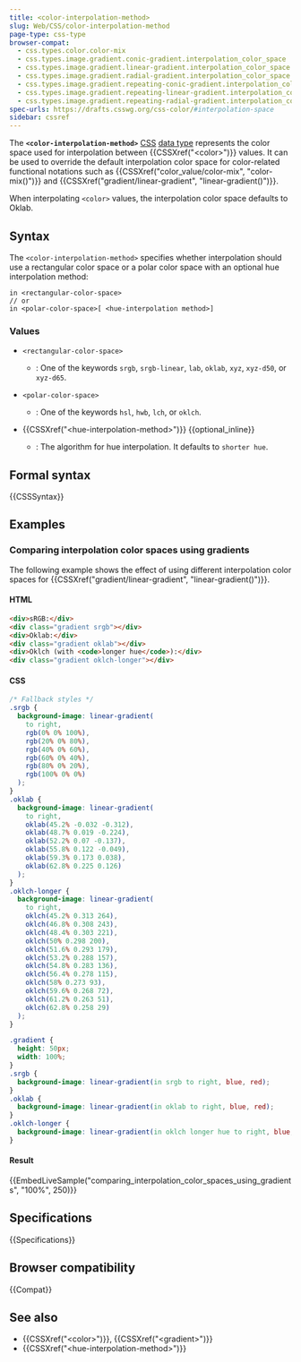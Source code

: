```yaml
---
title: <color-interpolation-method>
slug: Web/CSS/color-interpolation-method
page-type: css-type
browser-compat:
  - css.types.color.color-mix
  - css.types.image.gradient.conic-gradient.interpolation_color_space
  - css.types.image.gradient.linear-gradient.interpolation_color_space
  - css.types.image.gradient.radial-gradient.interpolation_color_space
  - css.types.image.gradient.repeating-conic-gradient.interpolation_color_space
  - css.types.image.gradient.repeating-linear-gradient.interpolation_color_space
  - css.types.image.gradient.repeating-radial-gradient.interpolation_color_space
spec-urls: https://drafts.csswg.org/css-color/#interpolation-space
sidebar: cssref
---
```



The **`<color-interpolation-method>`** [CSS](/en-US/docs/Web/CSS) [data type](/en-US/docs/Web/CSS/CSS_Types) represents the color space used for interpolation between {{CSSXref("&lt;color&gt;")}} values. It can be used to override the default interpolation color space for color-related functional notations such as {{CSSXref("color_value/color-mix", "color-mix()")}} and {{CSSXref("gradient/linear-gradient", "linear-gradient()")}}.

When interpolating `<color>` values, the interpolation color space defaults to Oklab.

## Syntax

The `<color-interpolation-method>` specifies whether interpolation should use a rectangular color space or a polar color space with an optional hue interpolation method:

```plain
in <rectangular-color-space>
// or
in <polar-color-space>[ <hue-interpolation method>]
```

### Values

- `<rectangular-color-space>`

  - : One of the keywords `srgb`, `srgb-linear`, `lab`, `oklab`, `xyz`, `xyz-d50`, or `xyz-d65`.

- `<polar-color-space>`

  - : One of the keywords `hsl`, `hwb`, `lch`, or `oklch`.

- {{CSSXref("&lt;hue-interpolation-method&gt;")}} {{optional_inline}}

  - : The algorithm for hue interpolation. It defaults to `shorter hue`.

## Formal syntax

{{CSSSyntax}}

## Examples

### Comparing interpolation color spaces using gradients

The following example shows the effect of using different interpolation color spaces for {{CSSXref("gradient/linear-gradient", "linear-gradient()")}}.

#### HTML

```html
<div>sRGB:</div>
<div class="gradient srgb"></div>
<div>Oklab:</div>
<div class="gradient oklab"></div>
<div>Oklch (with <code>longer hue</code>):</div>
<div class="gradient oklch-longer"></div>
```

#### CSS

```css hidden
/* Fallback styles */
.srgb {
  background-image: linear-gradient(
    to right,
    rgb(0% 0% 100%),
    rgb(20% 0% 80%),
    rgb(40% 0% 60%),
    rgb(60% 0% 40%),
    rgb(80% 0% 20%),
    rgb(100% 0% 0%)
  );
}
.oklab {
  background-image: linear-gradient(
    to right,
    oklab(45.2% -0.032 -0.312),
    oklab(48.7% 0.019 -0.224),
    oklab(52.2% 0.07 -0.137),
    oklab(55.8% 0.122 -0.049),
    oklab(59.3% 0.173 0.038),
    oklab(62.8% 0.225 0.126)
  );
}
.oklch-longer {
  background-image: linear-gradient(
    to right,
    oklch(45.2% 0.313 264),
    oklch(46.8% 0.308 243),
    oklch(48.4% 0.303 221),
    oklch(50% 0.298 200),
    oklch(51.6% 0.293 179),
    oklch(53.2% 0.288 157),
    oklch(54.8% 0.283 136),
    oklch(56.4% 0.278 115),
    oklch(58% 0.273 93),
    oklch(59.6% 0.268 72),
    oklch(61.2% 0.263 51),
    oklch(62.8% 0.258 29)
  );
}
```

```css
.gradient {
  height: 50px;
  width: 100%;
}
.srgb {
  background-image: linear-gradient(in srgb to right, blue, red);
}
.oklab {
  background-image: linear-gradient(in oklab to right, blue, red);
}
.oklch-longer {
  background-image: linear-gradient(in oklch longer hue to right, blue, red);
}
```

#### Result

{{EmbedLiveSample("comparing_interpolation_color_spaces_using_gradients", "100%", 250)}}

## Specifications

{{Specifications}}

## Browser compatibility

{{Compat}}

## See also

- {{CSSXref("&lt;color&gt;")}}, {{CSSXref("&lt;gradient&gt;")}}
- {{CSSXref("&lt;hue-interpolation-method&gt;")}}
